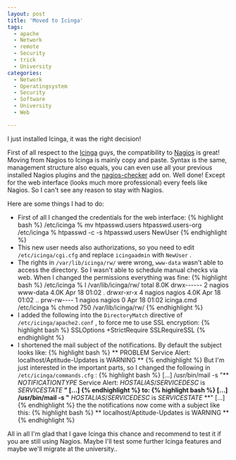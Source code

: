 ```yaml
---
layout: post
title: 'Moved to Icinga'
tags:
  - apache
  - Network
  - remote
  - Security
  - trick
  - University
categories:
  - Network
  - Operatingsystem
  - Security
  - Software
  - University
  - Web

---
```


I just installed Icinga, it was the right decision!



First of all respect to the <a href="https://www.icinga.org/">Icinga</a> guys, the compatibility to <a href="http://nagios.org/">Nagios</a> is great! Moving from Nagios to Icinga is mainly copy and paste. Syntax is the same, management structure also equals, you can even use all your previous installed Nagios plugins and the <a href="https://addons.mozilla.org/en-US/firefox/addon/nagios-checker/">nagios-checker</a> add on. Well done!
Except for the web interface (looks much more professional) every feels like Nagios. So I can't see any reason to stay with Nagios.

Here are some things I had to do:


* First of all I changed the credentials for the web interface:
  {% highlight bash %}
  /etc/icinga % mv htpasswd.users htpasswd.users-org
  /etc/icinga % htpasswd -c -s htpasswd.users NewUser
  {% endhighlight %}
* This new user needs also authorizations, so you need to edit  `/etc/icinga/cgi.cfg`  and replace  `icingaadmin`  with  `NewUser` .
* The rights in  `/var/lib/icinga/rw/`  were wrong,  `www-data`  wasn't able to access the directory. So I wasn't able to schedule manual checks via web. When I changed the permissions everything was fine:
  {% highlight bash %}
  /etc/icinga % l /var/lib/icinga/rw/
  total 8.0K
  drwx------ 2 nagios www-data 4.0K Apr 18 01:02 .
  drwxr-xr-x 4 nagios nagios   4.0K Apr 18 01:02 ..
  prw-rw---- 1 nagios nagios      0 Apr 18 01:02 icinga.cmd
  /etc/icinga % chmod 750 /var/lib/icinga/rw/
  {% endhighlight %}
* I added the following into the  `DirectoryMatch`  directive of  `/etc/icinga/apache2.conf` , to force me to use SSL encryption:
  {% highlight bash %}
  SSLOptions +StrictRequire
  SSLRequireSSL
  {% endhighlight %}
* I shortened the mail subject of the notifications. By default the subject looks like:
  {% highlight bash %}
  ** PROBLEM Service Alert: localhost/Aptitude-Updates is WARNING **
  {% endhighlight %}
  But I'm just interested in the important parts, so I changed the following in  `/etc/icinga/commands.cfg` :
  {% highlight bash %}
  [...] /usr/bin/mail -s "** $NOTIFICATIONTYPE$ Service Alert: $HOSTALIAS$/$SERVICEDESC$ is $SERVICESTATE$ **" [...]
  {% endhighlight %}
  to:
  {% highlight bash %}
  [...] /usr/bin/mail -s "** $HOSTALIAS$/$SERVICEDESC$ is $SERVICESTATE$ **" [...]
  {% endhighlight %}
  the the notifications now come with a subject like this:
  {% highlight bash %}
  ** localhost/Aptitude-Updates is WARNING **
  {% endhighlight %}

All in all I'm glad that I gave Icinga this chance and recommend to test it if you are still using Nagios.
Maybe I'll test some further Icinga features and maybe we'll migrate at the university..
